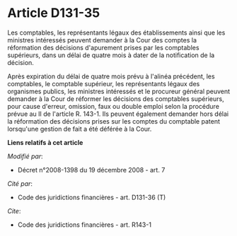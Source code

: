 # Article D131-35

Les comptables, les représentants légaux des établissements ainsi que les ministres intéressés peuvent demander à la Cour des
comptes la réformation des décisions d'apurement prises par les comptables supérieurs, dans un délai de quatre mois à dater
de la notification de la décision. 

Après expiration du délai de quatre mois prévu à l'alinéa précédent, les comptables, le comptable supérieur, les
représentants légaux des organismes publics, les ministres intéressés et le procureur général peuvent demander à la Cour de
réformer les décisions des comptables supérieurs, pour cause d'erreur, omission, faux ou double emploi selon la procédure
prévue au II de l'article R. 143-1. Ils peuvent également demander hors délai la réformation des décisions prises sur les
comptes du comptable patent lorsqu'une gestion de fait a été déférée à la Cour.

**Liens relatifs à cet article**

_Modifié par_:

  - Décret n°2008-1398 du 19 décembre 2008 - art. 7

_Cité par_:

  - Code des juridictions financières - art. D131-36 (T)

_Cite_:

  - Code des juridictions financières - art. R143-1
